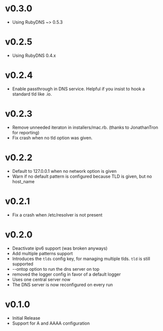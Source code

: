 # v0.3.0

* Using RubyDNS ~> 0.5.3

# v0.2.5

* Using RubyDNS 0.4.x

# v0.2.4

* Enable passthrough in DNS service. Helpful if you insist to hook a standard tld like .io.

# v0.2.3

* Remove unneeded iteraton in installers/mac.rb. (thanks to JonathanTron for reporting)
* Fix crash when no tld option was given.

# v0.2.2

* Default to 127.0.0.1 when no network option is given
* Warn if no default pattern is configured because TLD is given, but no host_name

# v0.2.1

* Fix a crash when /etc/resolver is not present

# v0.2.0

* Deactivate ipv6 support (was broken anyways)
* Add multiple patterns support
* Introduces the `tlds` config key, for managing multiple tlds. `tld` is still supported
* --ontop option to run the dns server on top
* removed the logger config in favor of a default logger
* Uses one central server now
* The DNS server is now reconfigured on every run

# v0.1.0

* Initial Release
* Support for A and AAAA configuration